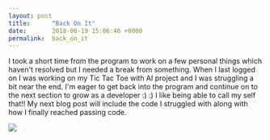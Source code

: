 ```yaml
---
layout: post
title:      "Back On It"
date:       2018-06-19 15:06:46 +0000
permalink:  back_on_it
---
```



I took a short time from the program to work on a few personal things which haven't resolved but I needed a break from something.  When I last logged on I was working on my Tic Tac Toe with AI project and I was struggling a bit near the end.  I'm eager to get back into the program and continue on to the next section to grow as a developer :) :)  I like being able to call my self that!! My next blog post will include the code I struggled with along with how I finally reached passing code.  

![](https://www.google.com/imgres?imgurl=https%3A%2F%2Fmemegenerator.net%2Fimg%2Finstances%2F66666201.jpg&imgrefurl=https%3A%2F%2Fmemegenerator.net%2Finstance%2F66666201%2Fwilly-wonka-till-next-time&docid=5ry1tPHJRcnmCM&tbnid=uidVNbYxHyhHCM%3A&vet=10ahUKEwit1r-PgODbAhXJjVQKHRg0DeYQMwg1KAIwAg..i&w=1080&h=1080&bih=770&biw=1536&q=till%20next%20time%20meme&ved=0ahUKEwit1r-PgODbAhXJjVQKHRg0DeYQMwg1KAIwAg&iact=mrc&uact=8http://)


